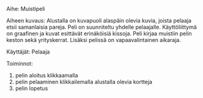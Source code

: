 Aihe: Muistipeli

Aiheen kuvaus:
Alustalla on kuvapuoli alaspäin olevia kuvia, joista pelaaja etsii samanlaisia pareja. Peli on suunniteltu yhdelle pelaajalle. Käyttöliittymä on graafinen ja kuvat esittävät erinäköisiä kissoja. Peli kirjaa muistiin pelin keston sekä yrityskerrat. Lisäksi pelissä on vapaavalintainen aikaraja.


Käyttäjät:
Pelaaja


Toiminnot:
1. pelin aloitus klikkaamalla
2. pelin pelaaminen klikkailemalla alustalla olevia kortteja
3. pelin lopetus
